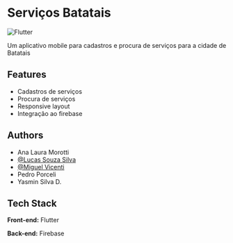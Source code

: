 # Serviços Batatais
![Flutter](https://img.shields.io/badge/Flutter-%2302569B.svg?style=for-the-badge&logo=Flutter&logoColor=white)

Um aplicativo mobile para cadastros e procura de serviços para a cidade de Batatais
## Features

- Cadastros de serviços
- Procura de serviços
- Responsive layout
- Integração ao firebase
## Authors

- Ana Laura Morotti
- [@Lucas Souza Silva](https://www.github.com/LucasNomi)
- [@Miguel Vicenti](https://github.com/Mag4al)
- Pedro Porceli
- Yasmin Silva D.

## Tech Stack

**Front-end:** Flutter

**Back-end:** Firebase
